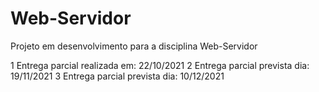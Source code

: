 # Web-Servidor
Projeto em desenvolvimento para a disciplina Web-Servidor

1 Entrega parcial realizada em: 22/10/2021
2 Entrega parcial prevista dia: 19/11/2021
3 Entrega parcial prevista dia: 10/12/2021

